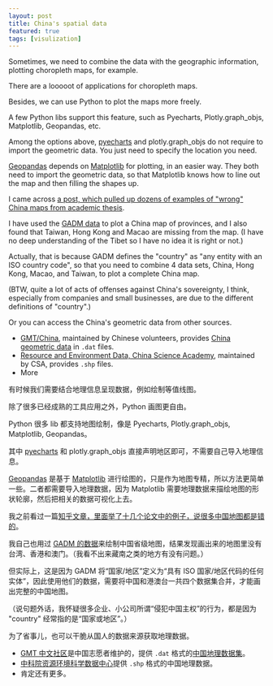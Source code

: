 ```yaml
---
layout: post
title: China's spatial data
featured: true
tags: [visulization]
---
```


Sometimes, we need to combine the data with the geographic information, plotting choropleth maps, for example. 

There are a looooot of applications for choropleth maps. 

Besides, we can use Python to plot the maps more freely. 

A few Python libs support this feature, such as Pyecharts, Plotly.graph_objs, Matplotlib, Geopandas, etc.

Among the options above, [pyecharts](https://pyecharts.org/) and plotly.graph_objs do not require to import the geometric data. You just need to specify the location you need. 

[Geopandas](http://geopandas.org/) depends on [Matplotlib](http://matplotlib.org/) for plotting, in an easier way. They both need to import the geometric data, so that Matplotlib knows how to line out the map and then filling the shapes up. 

I came across [a post, which pulled up dozens of examples of "wrong" China maps from academic thesis](https://zhuanlan.zhihu.com/p/25634886). 

I have used the [GADM data](https://gadm.org/data.html) to plot a China map of provinces, and I also found that Taiwan, Hong Kong and Macao are missing from the map. (I have no deep understanding of the Tibet so I have no idea it is right or not.)

Actually, that is because GADM defines the "country" as "any entity with an ISO country code", so that you need to combine 4 data sets, China, Hong Kong, Macao, and Taiwan, to plot a complete China map. 

(BTW, quite a lot of acts of offenses against China's sovereignty, I think, especially from companies and small businesses, are due to the different definitions of "country".)

Or you can access the China's geometric data from other sources.

* [GMT/China](https://docs.gmt-china.org/latest/), maintained by Chinese volunteers, provides [China geometric data](https://gmt-china.org/data/) in `.dat` files.
* [Resource and Environment Data, China Science Academy](http://www.resdc.cn/Default.aspx), maintained by CSA, provides `.shp` files.
* More



有时候我们需要结合地理信息呈现数据，例如绘制等值线图。

除了很多已经成熟的工具应用之外，Python 画图更自由。

Python 很多 lib 都支持地图绘制，像是 Pyecharts, Plotly.graph_objs, Matplotlib, Geopandas。

其中 [pyecharts](https://pyecharts.org/) 和 plotly.graph_objs 直接声明地区即可，不需要自己导入地理信息。

[Geopandas](http://geopandas.org/) 是基于 [Matplotlib](http://matplotlib.org/) 进行绘图的，只是作为地图专精，所以方法更简单一些。二者都需要导入地理数据，因为 Matplotlib 需要地理数据来描绘地图的形状轮廓，然后把相关的数据可视化上去。

我之前看过一篇[知乎文章，里面举了十几个论文中的例子，说很多中国地图都是错的](https://zhuanlan.zhihu.com/p/25634886)。

我自己也用过 [GADM 的数据](https://gadm.org/data.html)来绘制中国省级地图，结果发现画出来的地图里没有台湾、香港和澳门。（我看不出来藏南之类的地方有没有问题。）

但实际上，这是因为 GADM 将“国家/地区”定义为“具有 ISO 国家/地区代码的任何实体”，因此使用他们的数据，需要将中国和港澳台一共四个数据集合并，才能画出完整的中国地图。

（说句题外话，我怀疑很多企业、小公司所谓“侵犯中国主权”的行为，都是因为 "country" 经常指的是“国家或地区”。）

为了省事儿，也可以干脆从国人的数据来源获取地理数据。

- [GMT 中文社区](https://docs.gmt-china.org/latest/)是中国志愿者维护的，提供 `.dat` 格式的[中国地理数据集](https://gmt-china.org/data/)。
- [中科院资源环境科学数据中心](http://www.resdc.cn/Default.aspx)提供 `.shp` 格式的中国地理数据。
- 肯定还有更多。

